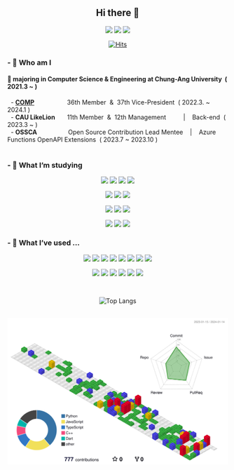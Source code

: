 <div align=center> 

## Hi there 👋

<a href="mailto:hnnynh125@gmail.com"><img src="https://img.shields.io/badge/Gmail-EA4335?style=for-the-badge&logo=Gmail&logoColor=white&link=mailto:hnnynh125@gmail.com"/></a>
<a href="https://velog.io/@hnnynh" target="_blank"><img src="https://img.shields.io/badge/Velog-20C997?style=for-the-badge&logo=Velog&logoColor=white"></a>
<a href="https://www.instagram.com/hnn.ynh/" target="_blank"><img src="https://img.shields.io/badge/Instagram-E4405F?style=for-the-badge&logo=Instagram&logoColor=white"></a>

[![Hits](https://hits.seeyoufarm.com/api/count/incr/badge.svg?url=https%3A%2F%2Fgithub.com%2Fhnnynh&count_bg=%230675FB&title_bg=%23000000&icon=&icon_color=%23FFFFFF&title=hits&edge_flat=true)](https://hits.seeyoufarm.com)

</div>

### - 👀 Who am I

  
#### 🌟 majoring in **Computer Science & Engineering** at Chung-Ang University&nbsp; ( 2021.3 ~ ) <br/>

<div> 
	
&nbsp; - **[COMP](https://hnnynh.notion.site/COMP-7827b4f860d84427a5dbdbecdf36be5a?pvs=4)** &nbsp;&nbsp;&nbsp;&nbsp;&nbsp;&nbsp;&nbsp;&nbsp;&nbsp;&nbsp;&nbsp;&nbsp;&nbsp;&nbsp;&nbsp;&nbsp;&nbsp; 36th Member&nbsp; &&nbsp; 37th Vice-President&nbsp; ( 2022.3. ~ 2024.1 )<br/>
&nbsp; - **CAU LikeLion**&nbsp;&nbsp;&nbsp;&nbsp;&nbsp;&nbsp; 11th Member &nbsp;&&nbsp; 12th Management &nbsp;&nbsp;&nbsp;&nbsp;&nbsp;&nbsp;&nbsp;&nbsp;&nbsp;|&nbsp;&nbsp;&nbsp; Back-end&nbsp; ( 2023.3 ~ )<br/>
&nbsp; - **OSSCA**&nbsp;&nbsp;&nbsp;&nbsp;&nbsp;&nbsp;&nbsp;&nbsp;&nbsp;&nbsp;&nbsp;&nbsp;&nbsp;&nbsp;&nbsp;&nbsp;&nbsp; 	Open Source Contribution Lead Mentee&nbsp;&nbsp;&nbsp;&nbsp;|&nbsp;&nbsp;&nbsp; Azure Functions OpenAPI Extensions&nbsp; ( 2023.7 ~ 2023.10 )<br/>
<br/>

</div>
 
### - 🌱 What I’m studying 

<div align=center> 
  
<img src="https://img.shields.io/badge/C-A8B9CC?style=for-the-badge&logo=C&logoColor=white"></a>
<img src="https://img.shields.io/badge/C++-00599C?style=for-the-badge&logo=C%2B%2B&logoColor=white"/></a>
<img src="https://img.shields.io/badge/JavaScript-F7DF1E?style=for-the-badge&logo=JavaScript&logoColor=white"></a>
<img src="https://img.shields.io/badge/TypeScript-3178C6?style=for-the-badge&logo=TypeScript&logoColor=white"></a>

<img src="https://img.shields.io/badge/Node.js-339933?style=for-the-badge&logo=Node.js&logoColor=white"></a>
<img src="https://img.shields.io/badge/MongoDB-47A248?style=for-the-badge&logo=MongoDB&logoColor=white"></a>
<img src="https://img.shields.io/badge/Docker-2496ED?style=for-the-badge&logo=Docker&logoColor=white"></a>

<img src="https://img.shields.io/badge/Amazon AWS-232F3E?style=for-the-badge&logo=Amazon AWS&logoColor=white"></a>
<img src="https://img.shields.io/badge/Microsoft Azure-0078D4?style=for-the-badge&logo=microsoftazure&logoColor=white"></a>
<img src="https://img.shields.io/badge/Google Cloud-4285F4?style=for-the-badge&logo=Google Cloud&logoColor=white"></a>

<img src="https://img.shields.io/badge/Git-F05032?style=for-the-badge&logo=Git&logoColor=white"></a>
<img src="https://img.shields.io/badge/GitHub-181717?style=for-the-badge&logo=GitHub&logoColor=white"></a>
<img src="https://img.shields.io/badge/GitHub Actions-2088FF?style=for-the-badge&logo=githubactions&logoColor=white"></a>


</div>

### - 💬 What I’ve used ...

<div align=center> 

<img src="https://img.shields.io/badge/Java-007396?style=flat-square&logo=Java&logoColor=white"></a>
<img src="https://img.shields.io/badge/Python-3776AB?style=flat-square&logo=Python&logoColor=white"></a>
<img src="https://img.shields.io/badge/Dart-0175C2?style=flat-square&logo=Dart&logoColor=white"></a>
<img src="https://img.shields.io/badge/HTML-E34F26?style=flat-square&logo=HTML5&logoColor=white"></a>
<img src="https://img.shields.io/badge/CSS-1572B6?style=flat-square&logo=CSS3&logoColor=white"></a>
<img src="https://img.shields.io/badge/Django-092E20?style=flat-square&logo=Django&logoColor=white"></a>
<img src="https://img.shields.io/badge/React-61DAFB?style=flat-square&logo=React&logoColor=white"></a>
<img src="https://img.shields.io/badge/Flutter-02569B?style=flat-square&logo=Flutter&logoColor=white"></a>

<img src="https://img.shields.io/badge/Amazon EC2-FF9900?style=flat-square&logo=amazonec2&logoColor=white"></a>
<img src="https://img.shields.io/badge/Amazon RDS-527FFF?style=flat-square&logo=amazonrds&logoColor=white"></a>
<img src="https://img.shields.io/badge/Amazon S3-569A31?style=flat-square&logo=amazons3&logoColor=white"></a>
<img src="https://img.shields.io/badge/Amazon Simple Email Service-DD344C?style=flat-square&logo=amazonsimpleemailservice&logoColor=white"></a>
<img src="https://img.shields.io/badge/Azure Functions-0062AD?style=flat-square&logo=azurefunctions&logoColor=white"></a>
<img src="https://img.shields.io/badge/MySQL-4479A1?style=flat-square&logo=MySQL&logoColor=white"></a>

</div>
<br/>
<div align=center> 

![Top Langs](https://github-readme-stats.vercel.app/api/top-langs/?username=hnnynh&layout=compact&theme=transparent)
<br/><br/>

![](./profile-3d-contrib/profile-gitblock.svg)
</div>


<!--
**hnnynh/hnnynh** is a ✨ _special_ ✨ repository because its `README.md` (this file) appears on your GitHub profile.

Here are some ideas to get you started:

### - :eyes: I'm
- 🔭 I’m currently working on ...
- 🌱 I’m currently learning ...
- 👯 I’m looking to collaborate on ...
- 🤔 I’m looking for help with ...
- 💬 Ask me about ...
- 📫 How to reach me: ...
- 😄 Pronouns: ...
- ⚡ Fun fact: ...
-->

